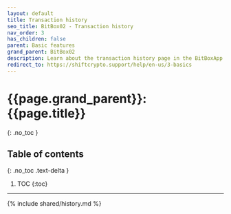 ```yaml
---
layout: default
title: Transaction history
seo_title: BitBox02 - Transaction history
nav_order: 3
has_children: false
parent: Basic features
grand_parent: BitBox02
description: Learn about the transaction history page in the BitBoxApp.
redirect_to: https://shiftcrypto.support/help/en-us/3-basics
---
```


# {{page.grand_parent}}: {{page.title}}
{: .no_toc }

## Table of contents
{: .no_toc .text-delta }

1. TOC
{:toc}

---
{% include shared/history.md %}
